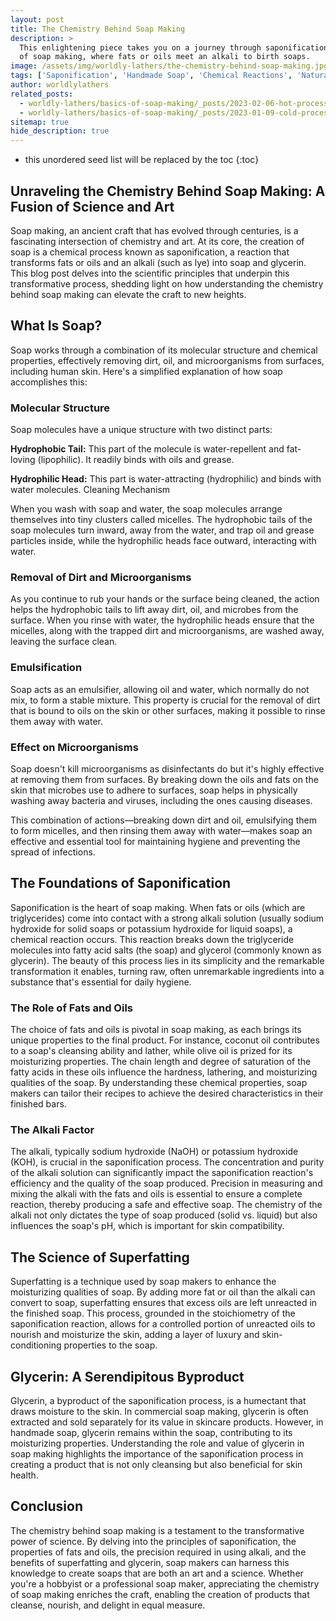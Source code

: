 ```yaml
---
layout: post
title: The Chemistry Behind Soap Making
description: >
  This enlightening piece takes you on a journey through saponification, the cornerstone
  of soap making, where fats or oils meet an alkali to birth soaps.
image: /assets/img/worldly-lathers/the-chemistry-behind-soap-making.jpg
tags: ['Saponification', 'Handmade Soap', 'Chemical Reactions', 'Natural Ingredients']
author: worldlylathers
related_posts:
  - worldly-lathers/basics-of-soap-making/_posts/2023-02-06-hot-process-vs-cold-process-soap-making.md
  - worldly-lathers/basics-of-soap-making/_posts/2023-01-09-cold-process-soap-making.md
sitemap: true
hide_description: true
---
```


* this unordered seed list will be replaced by the toc
{:toc}

## Unraveling the Chemistry Behind Soap Making: A Fusion of Science and Art

Soap making, an ancient craft that has evolved through centuries, is a fascinating intersection of chemistry and art. At its core, the creation of soap is a chemical process known as saponification, a reaction that transforms fats or oils and an alkali (such as lye) into soap and glycerin. This blog post delves into the scientific principles that underpin this transformative process, shedding light on how understanding the chemistry behind soap making can elevate the craft to new heights.

## What Is Soap?

Soap works through a combination of its molecular structure and chemical properties, effectively removing dirt, oil, and microorganisms from surfaces, including human skin. Here's a simplified explanation of how soap accomplishes this:

### Molecular Structure

Soap molecules have a unique structure with two distinct parts:

**Hydrophobic Tail:** This part of the molecule is water-repellent and fat-loving (lipophilic). It readily binds with oils and grease.

**Hydrophilic Head:** This part is water-attracting (hydrophilic) and binds with water molecules.
Cleaning Mechanism

When you wash with soap and water, the soap molecules arrange themselves into tiny clusters called micelles. The hydrophobic tails of the soap molecules turn inward, away from the water, and trap oil and grease particles inside, while the hydrophilic heads face outward, interacting with water.

### Removal of Dirt and Microorganisms

As you continue to rub your hands or the surface being cleaned, the action helps the hydrophobic tails to lift away dirt, oil, and microbes from the surface. When you rinse with water, the hydrophilic heads ensure that the micelles, along with the trapped dirt and microorganisms, are washed away, leaving the surface clean.

### Emulsification

Soap acts as an emulsifier, allowing oil and water, which normally do not mix, to form a stable mixture. This property is crucial for the removal of dirt that is bound to oils on the skin or other surfaces, making it possible to rinse them away with water.

### Effect on Microorganisms

Soap doesn't kill microorganisms as disinfectants do but it's highly effective at removing them from surfaces. By breaking down the oils and fats on the skin that microbes use to adhere to surfaces, soap helps in physically washing away bacteria and viruses, including the ones causing diseases.

This combination of actions—breaking down dirt and oil, emulsifying them to form micelles, and then rinsing them away with water—makes soap an effective and essential tool for maintaining hygiene and preventing the spread of infections.

## The Foundations of Saponification

Saponification is the heart of soap making. When fats or oils (which are triglycerides) come into contact with a strong alkali solution (usually sodium hydroxide for solid soaps or potassium hydroxide for liquid soaps), a chemical reaction occurs. This reaction breaks down the triglyceride molecules into fatty acid salts (the soap) and glycerol (commonly known as glycerin). The beauty of this process lies in its simplicity and the remarkable transformation it enables, turning raw, often unremarkable ingredients into a substance that's essential for daily hygiene.

### The Role of Fats and Oils

The choice of fats and oils is pivotal in soap making, as each brings its unique properties to the final product. For instance, coconut oil contributes to a soap's cleansing ability and lather, while olive oil is prized for its moisturizing properties. The chain length and degree of saturation of the fatty acids in these oils influence the hardness, lathering, and moisturizing qualities of the soap. By understanding these chemical properties, soap makers can tailor their recipes to achieve the desired characteristics in their finished bars.

### The Alkali Factor

The alkali, typically sodium hydroxide (NaOH) or potassium hydroxide (KOH), is crucial in the saponification process. The concentration and purity of the alkali solution can significantly impact the saponification reaction's efficiency and the quality of the soap produced. Precision in measuring and mixing the alkali with the fats and oils is essential to ensure a complete reaction, thereby producing a safe and effective soap. The chemistry of the alkali not only dictates the type of soap produced (solid vs. liquid) but also influences the soap's pH, which is important for skin compatibility.

## The Science of Superfatting

Superfatting is a technique used by soap makers to enhance the moisturizing qualities of soap. By adding more fat or oil than the alkali can convert to soap, superfatting ensures that excess oils are left unreacted in the finished soap. This process, grounded in the stoichiometry of the saponification reaction, allows for a controlled portion of unreacted oils to nourish and moisturize the skin, adding a layer of luxury and skin-conditioning properties to the soap.

## Glycerin: A Serendipitous Byproduct

Glycerin, a byproduct of the saponification process, is a humectant that draws moisture to the skin. In commercial soap making, glycerin is often extracted and sold separately for its value in skincare products. However, in handmade soap, glycerin remains within the soap, contributing to its moisturizing properties. Understanding the role and value of glycerin in soap making highlights the importance of the saponification process in creating a product that is not only cleansing but also beneficial for skin health.

## Conclusion

The chemistry behind soap making is a testament to the transformative power of science. By delving into the principles of saponification, the properties of fats and oils, the precision required in using alkali, and the benefits of superfatting and glycerin, soap makers can harness this knowledge to create soaps that are both an art and a science. Whether you're a hobbyist or a professional soap maker, appreciating the chemistry of soap making enriches the craft, enabling the creation of products that cleanse, nourish, and delight in equal measure.